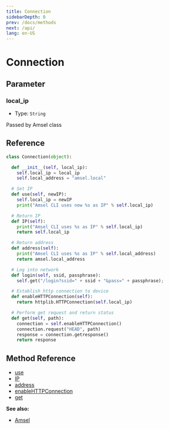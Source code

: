 ```yaml
---
title: Connection
sidebarDepth: 0
prev: /docs/methods
next: /api/
lang: en-US
---
```


# Connection

## Parameter

### local_ip
  - Type: `String`
  
  Passed by Amsel class

## Reference

```python
class Connection(object):

  def __init__(self, local_ip):
    self.local_ip = local_ip
    self.local_address = "amsel.local"

  # Set IP
  def use(self, newIP):
    self.local_ip = newIP
    print("Amsel CLI uses now %s as IP" % self.local_ip)

  # Return IP
  def IP(self):
    print("Amsel CLI uses %s as IP" % self.local_ip)
    return self.local_ip

  # Return address
  def address(self):
    print("Amsel CLI uses %s as IP" % self.local_address)
    return amsel.local_address

  # Log into network
  def login(self, ssid, passphrase):
    self.get("/login?ssid=" + ssid + "&pass=" + passphrase);

  # Establish http connection to device
  def enableHTTPConnection(self):
    return httplib.HTTPConnection(self.local_ip)

  # Perform get request and return status
  def get(self, path):
    connection = self.enableHTTPConnection()
    connection.request("HEAD", path)
    response = connection.getresponse()
    return response

```

## Method Reference
- [use](/docs/methods.html#use)
- [IP](/docs/methods.html#IP)
- [address](/docs/methods.html#address)
- [enableHTTPConnection](/docs/methods.html#enableHTTPConnection)
- [get](/docs/methods.html#get)


**See also:**
- [Amsel](/docs/classes/amsel/)